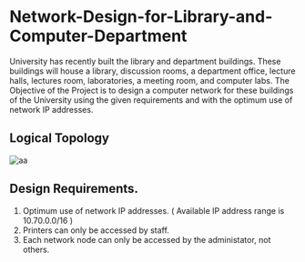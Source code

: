 # Network-Design-for-Library-and-Computer-Department
 University has recently built the library and department buildings. These buildings will house a library, discussion rooms, a department office, lecture halls, lectures room, laboratories, a meeting room, and computer labs. The Objective of the Project is to design a computer network for these buildings of the University using the given requirements and with the optimum use of network IP addresses.

## Logical Topology
![aa](https://user-images.githubusercontent.com/108692258/196893481-68bc791f-226f-4c7d-a610-6687c27161ba.png)

## Design Requirements.
1. Optimum use of network IP addresses. ( Available IP address range is 10.70.0.0/16 )
2. Printers can only be accessed by staff. 
3. Each network node can only be accessed by the administator, not others. 

